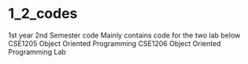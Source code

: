 # 1_2_codes
1st year 2nd Semester code 
Mainly contains code for the two lab below
CSE1205 Object Oriented Programming
CSE1206 Object Oriented Programming Lab
